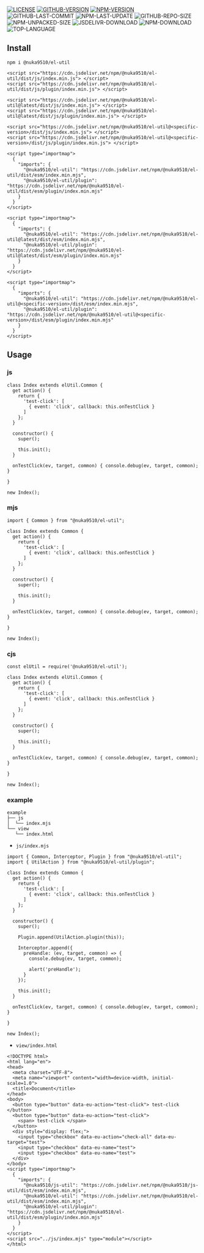 [![LICENSE][license]][license-url]
[![GITHUB-VERSION][github-version]][github-version-url]
[![NPM-VERSION][npm-version]][npm-version-url]
![GITHUB-LAST-COMMIT][github-last-commit]
![NPM-LAST-UPDATE][npm-last-update]
![GITHUB-REPO-SIZE][github-repo-size]
![NPM-UNPACKED-SIZE][npm-unpacked-size]
![JSDELIVR-DOWNLOAD][jsdelivr-download]
![NPM-DOWNLOAD][npm-download]
![TOP-LANGUAGE][top-language]

[license]: https://img.shields.io/npm/l/%40nuka9510%2Fel-util
[license-url]: https://github.com/nuka9510/el-util/blob/main/LICENSE

[github-version]: https://img.shields.io/github/package-json/v/nuka9510/el-util?logo=github
[github-version-url]: https://github.com/nuka9510/el-util

[npm-version]: https://img.shields.io/npm/v/%40nuka9510%2Fel-util?logo=npm
[npm-version-url]: https://www.npmjs.com/package/@nuka9510/el-util

[github-last-commit]: https://img.shields.io/github/last-commit/nuka9510/el-util?logo=github

[npm-last-update]: https://img.shields.io/npm/last-update/%40nuka9510%2Fel-util?logo=npm

[github-repo-size]: https://img.shields.io/github/repo-size/nuka9510/el-util?logo=github

[npm-unpacked-size]: https://img.shields.io/npm/unpacked-size/%40nuka9510%2Fel-util?logo=npm

[jsdelivr-download]: https://img.shields.io/jsdelivr/npm/hm/%40nuka9510/el-util?logo=jsdelivr

[npm-download]: https://img.shields.io/npm/dm/%40nuka9510%2Fel-util?logo=npm

[top-language]: https://img.shields.io/github/languages/top/nuka9510/el-util

## Install
```
npm i @nuka9510/el-util
```
```
<script src="https://cdn.jsdelivr.net/npm/@nuka9510/el-util/dist/js/index.min.js"> </script>
<script src="https://cdn.jsdelivr.net/npm/@nuka9510/el-util/dist/js/plugin/index.min.js"> </script>
```
```
<script src="https://cdn.jsdelivr.net/npm/@nuka9510/el-util@latest/dist/js/index.min.js"> </script>
<script src="https://cdn.jsdelivr.net/npm/@nuka9510/el-util@latest/dist/js/plugin/index.min.js"> </script>
```
```
<script src="https://cdn.jsdelivr.net/npm/@nuka9510/el-util@<specific-version>/dist/js/index.min.js"> </script>
<script src="https://cdn.jsdelivr.net/npm/@nuka9510/el-util@<specific-version>/dist/js/plugin/index.min.js"> </script>
```
```
<script type="importmap">
  {
    "imports": {
      "@nuka9510/el-util": "https://cdn.jsdelivr.net/npm/@nuka9510/el-util/dist/esm/index.min.mjs",
      "@nuka9510/el-util/plugin": "https://cdn.jsdelivr.net/npm/@nuka9510/el-util/dist/esm/plugin/index.min.mjs"
    }
  }
</script>
```
```
<script type="importmap">
  {
    "imports": {
      "@nuka9510/el-util": "https://cdn.jsdelivr.net/npm/@nuka9510/el-util@latest/dist/esm/index.min.mjs",
      "@nuka9510/el-util/plugin": "https://cdn.jsdelivr.net/npm/@nuka9510/el-util@latest/dist/esm/plugin/index.min.mjs"
    }
  }
</script>
```
```
<script type="importmap">
  {
    "imports": {
      "@nuka9510/el-util": "https://cdn.jsdelivr.net/npm/@nuka9510/el-util@<specific-version>/dist/esm/index.min.mjs",
      "@nuka9510/el-util/plugin": "https://cdn.jsdelivr.net/npm/@nuka9510/el-util@<specific-version>/dist/esm/plugin/index.min.mjs"
    }
  }
</script>
```
## Usage
### js
```
class Index extends elUtil.Common {
  get action() {
    return {
      'test-click': [
        { event: 'click', callback: this.onTestClick }
      ]
    };
  }

  constructor() {
    super();
    
    this.init();
  }

  onTestClick(ev, target, common) { console.debug(ev, target, common); }

}

new Index();
```
### mjs
```
import { Common } from "@nuka9510/el-util";

class Index extends Common {
  get action() {
    return {
      'test-click': [
        { event: 'click', callback: this.onTestClick }
      ]
    };
  }

  constructor() {
    super();
    
    this.init();
  }

  onTestClick(ev, target, common) { console.debug(ev, target, common); }

}

new Index();
```
### cjs
```
const elUtil = require('@nuka9510/el-util');

class Index extends elUtil.Common {
  get action() {
    return {
      'test-click': [
        { event: 'click', callback: this.onTestClick }
      ]
    };
  }

  constructor() {
    super();
    
    this.init();
  }

  onTestClick(ev, target, common) { console.debug(ev, target, common); }

}

new Index();
```
### example
```
example
├── js
│  └── index.mjs
└── view
   └── index.html
```
- `js/index.mjs`
```
import { Common, Interceptor, Plugin } from "@nuka9510/el-util";
import { UtilAction } from "@nuka9510/el-util/plugin";

class Index extends Common {
  get action() {
    return {
      'test-click': [
        { event: 'click', callback: this.onTestClick }
      ]
    };
  }

  constructor() {
    super();

    Plugin.append(UtilAction.plugin(this));

    Interceptor.append({
      preHandle: (ev, target, common) => {
        console.debug(ev, target, common);

        alert('preHandle');
      }
    });
    
    this.init();
  }

  onTestClick(ev, target, common) { console.debug(ev, target, common); }

}

new Index();
```
- `view/index.html`
```
<!DOCTYPE html>
<html lang="en">
<head>
  <meta charset="UTF-8">
  <meta name="viewport" content="width=device-width, initial-scale=1.0">
  <title>Document</title>
</head>
<body>
  <button type="button" data-eu-action="test-click"> test-click </button>
  <button type="button" data-eu-action="test-click">
    <span> test-click </span>
  </button>
  <div style="display: flex;">
    <input type="checkbox" data-eu-action="check-all" data-eu-target="test">
    <input type="checkbox" data-eu-name="test">
    <input type="checkbox" data-eu-name="test">
  </div>
</body>
<script type="importmap">
  {
    "imports": {
      "@nuka9510/js-util": "https://cdn.jsdelivr.net/npm/@nuka9510/js-util/dist/esm/index.min.mjs",
      "@nuka9510/el-util": "https://cdn.jsdelivr.net/npm/@nuka9510/el-util/dist/esm/index.min.mjs",
      "@nuka9510/el-util/plugin": "https://cdn.jsdelivr.net/npm/@nuka9510/el-util/dist/esm/plugin/index.min.mjs"
    }
  }
</script>
<script src="../js/index.mjs" type="module"></script>
</html>
```